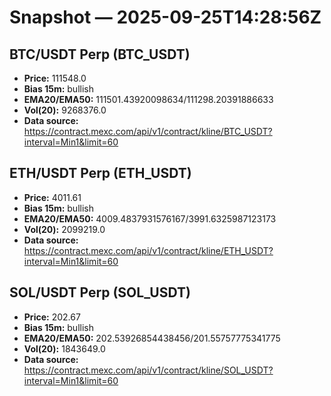 # Snapshot — 2025-09-25T14:28:56Z

## BTC/USDT Perp (BTC_USDT)
- **Price:** 111548.0
- **Bias 15m:** bullish
- **EMA20/EMA50:** 111501.43920098634/111298.20391886633
- **Vol(20):** 9268376.0
- **Data source:** https://contract.mexc.com/api/v1/contract/kline/BTC_USDT?interval=Min1&limit=60

## ETH/USDT Perp (ETH_USDT)
- **Price:** 4011.61
- **Bias 15m:** bullish
- **EMA20/EMA50:** 4009.4837931576167/3991.6325987123173
- **Vol(20):** 2099219.0
- **Data source:** https://contract.mexc.com/api/v1/contract/kline/ETH_USDT?interval=Min1&limit=60

## SOL/USDT Perp (SOL_USDT)
- **Price:** 202.67
- **Bias 15m:** bullish
- **EMA20/EMA50:** 202.53926854438456/201.55757775341775
- **Vol(20):** 1843649.0
- **Data source:** https://contract.mexc.com/api/v1/contract/kline/SOL_USDT?interval=Min1&limit=60
